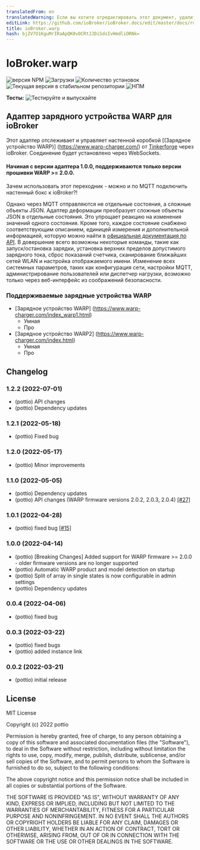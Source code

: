 ```yaml
---
translatedFrom: en
translatedWarning: Если вы хотите отредактировать этот документ, удалите поле «translationFrom», в противном случае этот документ будет снова автоматически переведен
editLink: https://github.com/ioBroker/ioBroker.docs/edit/master/docs/ru/adapterref/iobroker.warp/README.md
title: ioBroker.warp
hash: bjZV7O1KguMrIRaApQK0vOCRtJJDiSdsIvHmdliORNk=
---
```

# IoBroker.warp

![версия NPM](https://img.shields.io/npm/v/iobroker.warp.svg)
![Загрузки](https://img.shields.io/npm/dm/iobroker.warp.svg)
![Количество установок](https://iobroker.live/badges/warp-installed.svg)
![Текущая версия в стабильном репозитории](https://iobroker.live/badges/warp-stable.svg)
![НПМ](https://nodei.co/npm/iobroker.warp.png?downloads=true)

**Тесты:** ![Тестируйте и выпускайте](https://github.com/pottio/ioBroker.warp/workflows/Test%20and%20Release/badge.svg)

## Адаптер зарядного устройства WARP для ioBroker
Этот адаптер отслеживает и управляет настенной коробкой [(Зарядное устройство WARP)] (https://www.warp-charger.com/) от [Tinkerforge](https://www.tinkerforge.com/de/) через ioBroker. Соединение будет установлено через WebSockets.

#### Начиная с версии адаптера 1.0.0, поддерживаются только версии прошивки WARP >= 2.0.0.
Зачем использовать этот переходник - можно и по MQTT подключить настенный бокс к ioBroker?!

Однако через MQTT отправляются не отдельные состояния, а сложные объекты JSON. Адаптер деформации преобразует сложные объекты JSON в отдельные состояния. Это упрощает реакцию на изменения значений одного состояния. Кроме того, каждое состояние снабжено соответствующим описанием, единицей измерения и дополнительной информацией, которую можно найти в [официальная документация по API](https://www.warp-charger.com/api.html). В довершение всего возможны некоторые команды, такие как запуск/остановка зарядки, установка верхних пределов допустимого зарядного тока, сброс показаний счетчика, сканирование ближайших сетей WLAN и настройка отображаемого имени. Изменение всех системных параметров, таких как конфигурация сети, настройки MQTT, администрирование пользователей или диспетчер нагрузки, возможно только через веб-интерфейс из соображений безопасности.

### Поддерживаемые зарядные устройства WARP
- [Зарядное устройство WARP] (https://www.warp-charger.com/index_warp1.html)
  - Умная
  - Про
- [Зарядное устройство WARP2] (https://www.warp-charger.com/index.html)
  - Умная
  - Про

## Changelog
<!--
	Placeholder for the next version (at the beginning of the line):
	### **WORK IN PROGRESS**
-->
### 1.2.2 (2022-07-01)
* (pottio) API changes
* (pottio) Dependency updates

### 1.2.1 (2022-05-18)
* (pottio) Fixed bug

### 1.2.0 (2022-05-17)
* (pottio) Minor improvements

### 1.1.0 (2022-05-05)
* (pottio) Dependency updates
* (pottio) API changes (WARP firmware versions 2.0.2, 2.0.3, 2.0.4) [[#27]](https://github.com/pottio/ioBroker.warp/issues/27)

### 1.0.1 (2022-04-28)
* (pottio) fixed bug [[#15]](https://github.com/pottio/ioBroker.warp/issues/15)

### 1.0.0 (2022-04-14)
* (pottio) [Breaking Changes] Added support for WARP firmware >= 2.0.0 - older firmware versions are no longer supported
* (pottio) Automatic WARP product and model detection on startup
* (pottio) Split of array in single states is now configurable in admin settings
* (pottio) Dependency updates

### 0.0.4 (2022-04-06)
* (pottio) fixed bug

### 0.0.3 (2022-03-22)
* (pottio) fixed bugs
* (pottio) added instance link

### 0.0.2 (2022-03-21)
* (pottio) initial release

## License
MIT License

Copyright (c) 2022 pottio

Permission is hereby granted, free of charge, to any person obtaining a copy
of this software and associated documentation files (the "Software"), to deal
in the Software without restriction, including without limitation the rights
to use, copy, modify, merge, publish, distribute, sublicense, and/or sell
copies of the Software, and to permit persons to whom the Software is
furnished to do so, subject to the following conditions:

The above copyright notice and this permission notice shall be included in all
copies or substantial portions of the Software.

THE SOFTWARE IS PROVIDED "AS IS", WITHOUT WARRANTY OF ANY KIND, EXPRESS OR
IMPLIED, INCLUDING BUT NOT LIMITED TO THE WARRANTIES OF MERCHANTABILITY,
FITNESS FOR A PARTICULAR PURPOSE AND NONINFRINGEMENT. IN NO EVENT SHALL THE
AUTHORS OR COPYRIGHT HOLDERS BE LIABLE FOR ANY CLAIM, DAMAGES OR OTHER
LIABILITY, WHETHER IN AN ACTION OF CONTRACT, TORT OR OTHERWISE, ARISING FROM,
OUT OF OR IN CONNECTION WITH THE SOFTWARE OR THE USE OR OTHER DEALINGS IN THE
SOFTWARE.